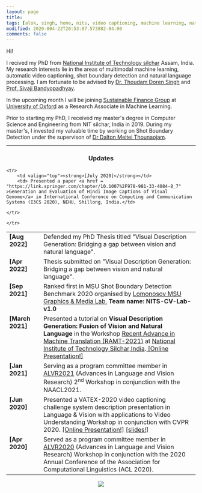 ```yaml
---
layout: page
title: 
tags: [alok, singh, home, nits, video captioning, machine learning, natural language processing, shot boundary detection, Local binary pattern, graduate]
modified: 2020-004-22T20:53:07.573882-04:00
comments: false
---
```


Hi!

I recived my PhD from [National Institute of Technology silchar](http://http://www.nits.ac.in/) Assam, India. My research interests lie in the areas of multimodal machine learning, automatic video captioning, shot boundary detection and natural language processing. I am fortunate to be advised by [ Dr. Thoudam Doren Singh](http://cs.nits.ac.in/doren/) and [Prof. Sivaji Bandyopadhyay](http://www.jaduniv.edu.in/profile.php?uid=2).

In the upcoming month I will be joining [Sustainable Finance Group](https://www.smithschool.ox.ac.uk/research/machine-learning-data-science) at [University of Oxford](https://www.ox.ac.uk/) as a Research Associate in Machine Learning.

Prior to starting my PhD, I received my master's degree in Computer Science and Engineering from NIT silchar, India in 2019. During my master's, I invested my valuable time by working on Shot Boundary Detection under the supervison of [Dr Dalton Meitei Thounaojam](http://cs.nits.ac.in/dalton/). 


		
----

<h3 align="center">Updates</h3>
<table class='news-table'>
    <col width="18%">
    <col width="82%">
	<tr>
        <td valign="top"><strong>[Aug 2022]</strong></td>
        <td> Defended my PhD Thesis titled "Visual Description Generation: Bridging a gap between vision and natural language".</td>
 </tr>
	<tr>
        <td valign="top"><strong>[Apr 2022]</strong></td>
        <td> Thesis submitted on "Visual Description Generation: Bridging a gap between vision and natural language".</td>
 </tr>
	<tr>
        <td valign="top"><strong>[Sep 2021]</strong></td>
        <td> Ranked first in MSU Shot Boundary Detection Benchmark 2020 organised by <a href="https://videoprocessing.ai/about/"> Lomonosov MSU Graphics & Media Lab.</a> <b>Team name: NITS-CV-Lab-v1.0</b></td>
 </tr>
	
	
 <tr>
        <td valign="top"><strong>[March 2021]</strong></td>
        <td> Presented a tutorial on <b>Visual Description Generation: Fusion of Vision and Natural Language</b> in the Workshop <a href = "http://www.nits.ac.in/NewsUpdates/RAMT-2021.pdf" >Recent Advance in Machine Translation (RAMT-2021)</a> at <a href = "http://www.nits.ac.in/" >National Institute of Technology Silchar,India</a>.<a href="https://drive.google.com/file/d/1pICQR1TOajqlKB_empW-r4uiGz5zidyi/view?usp=sharing"> [Online Presentation!]</a></td>
 </tr>
	
 <tr>
        <td valign="top"><strong>[Jan 2021]</strong></td>
        <td> Serving as a program committee member in <a href="https://alvr-workshop.github.io/">ALVR2021</a> (Advances in Language and Vision Research) 2<sup>nd</sup> Workshop in conjunction with the NAACL2021.</td>
 </tr>

	<tr>
        <td valign="top"><strong>[July 2020]</strong></td>
        <td> Presented a paper <a href = "https://link.springer.com/chapter/10.1007%2F978-981-33-4084-8_7" >Generation and Evaluation of Hindi Image Captions of Visual Genome</a> in International Conference on Computing and Communication Systems (I3CS 2020), NEHU, Shillong, India.</td>

	</tr>

 
 <tr>
        <td valign="top"><strong>[Jun 2020]</strong></td>
        <td> Presented a VATEX-2020 video captioning challenge system description presentation in Language & Vision with applications to Video Understanding Workshop in conjunction with CVPR 2020. <a href="https://www.youtube.com/watch?v=d-mlPPiZ2Pc">[Online Presentation!]</a> <a href="files/VATEX_CVPR_ppt.pdf">[slides!]</a></td>
</tr>

<tr>
        <td valign="top"><strong>[Apr 2020]</strong></td>
        <td>Served as a  program committee member in <a href="https://alvr-workshop.github.io/">ALVR2020</a> (Advances in Language and Vision Research) Workshop in conjunction with the 2020 Annual Conference of the Association for Computational Linguistics (ACL 2020).
        </td>

	</tr>

</table>

<body>
<center>
	<a href='https://clustrmaps.com/site/1bihb'  title='Visit tracker'><img src='//clustrmaps.com/map_v2.png?cl=ffffff&w=a&t=n&d=042aCdMLp0mIRzPP1whCnF7AnGztsoTUwRwtaB5e7GE'/></a></center>
</body>


